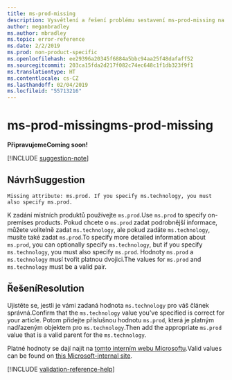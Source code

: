 ```yaml
---
title: ms-prod-missing
description: Vysvětlení a řešení problému sestavení ms-prod-missing na webu Docs
author: meganbradley
ms.author: mbradley
ms.topic: error-reference
ms.date: 2/2/2019
ms.prod: non-product-specific
ms.openlocfilehash: ee29396a20345f6884a5bbc94aa25f48dafaff52
ms.sourcegitcommit: 203ca15fda2d217f082c74ec648c1f1db323f9f1
ms.translationtype: HT
ms.contentlocale: cs-CZ
ms.lasthandoff: 02/04/2019
ms.locfileid: "55713216"
---
```

# <a name="ms-prod-missing"></a><span data-ttu-id="6be99-103">ms-prod-missing</span><span class="sxs-lookup"><span data-stu-id="6be99-103">ms-prod-missing</span></span>

<span data-ttu-id="6be99-104">**Připravujeme**</span><span class="sxs-lookup"><span data-stu-id="6be99-104">**Coming soon!**</span></span>

[!INCLUDE [suggestion-note](includes/suggestion-note.md)]

## <a name="suggestion"></a><span data-ttu-id="6be99-105">Návrh</span><span class="sxs-lookup"><span data-stu-id="6be99-105">Suggestion</span></span>

`Missing attribute: ms.prod. If you specify ms.technology, you must also specify ms.prod.`

<span data-ttu-id="6be99-106">K zadání místních produktů používejte `ms.prod`.</span><span class="sxs-lookup"><span data-stu-id="6be99-106">Use `ms.prod` to specify on-premises products.</span></span> <span data-ttu-id="6be99-107">Pokud chcete o `ms.prod` zadat podrobnější informace, můžete volitelně zadat `ms.technology`, ale pokud zadáte `ms.technology`, musíte také zadat `ms.prod`.</span><span class="sxs-lookup"><span data-stu-id="6be99-107">To specify more detailed information about `ms.prod`, you can optionally specify `ms.technology`, but if you specify `ms.technology`, you must also specify `ms.prod`.</span></span> <span data-ttu-id="6be99-108">Hodnoty `ms.prod` a `ms.technology` musí tvořit platnou dvojici.</span><span class="sxs-lookup"><span data-stu-id="6be99-108">The values for `ms.prod` and `ms.technology` must be a valid pair.</span></span>

## <a name="resolution"></a><span data-ttu-id="6be99-109">Řešení</span><span class="sxs-lookup"><span data-stu-id="6be99-109">Resolution</span></span>

<span data-ttu-id="6be99-110">Ujistěte se, jestli je vámi zadaná hodnota `ms.technology` pro váš článek správná.</span><span class="sxs-lookup"><span data-stu-id="6be99-110">Confirm that the `ms.technology` value you've specified is correct for your article.</span></span> <span data-ttu-id="6be99-111">Potom přidejte příslušnou hodnotu `ms.prod`, která je platným nadřazeným objektem pro `ms.technology`.</span><span class="sxs-lookup"><span data-stu-id="6be99-111">Then add the appropriate `ms.prod` value that is a valid parent for the `ms.technology`.</span></span>

<span data-ttu-id="6be99-112">Platné hodnoty se dají najít na [tomto interním webu Microsoftu](https://docsmetadatatool.azurewebsites.net/whitelists).</span><span class="sxs-lookup"><span data-stu-id="6be99-112">Valid values can be found on [this Microsoft-internal site](https://docsmetadatatool.azurewebsites.net/whitelists).</span></span>

<!--make sure to add this file to your includes folder and verify the path-->
[!INCLUDE [validation-reference-help](includes/validation-reference-help.md)]
